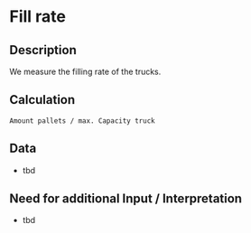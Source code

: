 # Fill rate

## Description
We measure the filling rate of the trucks.

## Calculation
`Amount pallets / max. Capacity truck`

## Data
* tbd

## Need for additional Input / Interpretation
* tbd
